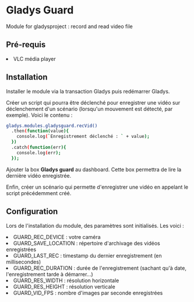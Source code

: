 Gladys Guard
============
Module for gladysproject : record and read video file

Pré-requis
----------
<li>VLC média player</li>

Installation
------------
Installer le module via la transaction Gladys puis redémarrer Gladys.

Créer un script qui pourra être déclenché pour enregistrer une vidéo sur déclenchement d'un scénario (lorsqu'un mouvement est détecté, par exemple). Voici le contenu :
```bash
gladys.modules.gladysguard.recVid()
  .then(function(value){
    console.log(`Enregistrement déclenché : ` + value);
  })
  .catch(function(err){
    console.log(err);
  });
```

Ajouter la box **Gladys guard** au dashboard. Cette box permettra de lire la dernière vidéo enregistrée.

Enfin, créer un scénario qui permette d'enregistrer une vidéo en appelant le script précédemment créé.

Configuration
-------------
Lors de l'installation du module, des paramètres sont initialisés. Les voici :
<li>GUARD_REC_DEVICE : votre caméra</li>
<li>GUARD_SAVE_LOCATION : répertoire d'archivage des vidéos enregistrées</li>
<li>GUARD_LAST_REC : timestamp du dernier enregistrement (en millisecondes)</li>
<li>GUARD_REC_DURATION : durée de l'enregistrement (sachant qu'à date, l'enregistrement tarde à démarrer...)</li>
<li>GUARD_RES_WIDTH : résolution horizontale</li>
<li>GUARD_RES_HEIGHT : résolution verticale</li>
<li>GUARD_VID_FPS : nombre d'images par seconde enregistrées</li>
